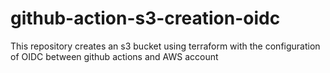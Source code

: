# github-action-s3-creation-oidc
This repository creates an s3 bucket using terraform with the configuration of OIDC between github actions and AWS account


